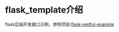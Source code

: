 # flask_template介绍

flask后端开发接口示例，参照项目:[flask-restful-example](https://github.com/qzq1111/flask-restful-example)
